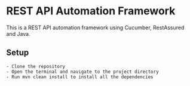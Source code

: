 # REST API Automation Framework

This is a REST API automation framework using Cucumber, RestAssured and Java.

## Setup
	- Clone the repository
	- Open the terminal and navigate to the project directory
	- Run mvn clean install to install all the dependencies

